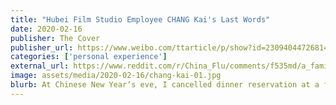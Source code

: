 ```yaml
---
title: "Hubei Film Studio Employee CHANG Kai's Last Words"
date: 2020-02-16
publisher: The Cover
publisher_url: https://www.weibo.com/ttarticle/p/show?id=2309404472681440346634
categories: ['personal experience']
external_url: https://www.reddit.com/r/China_Flu/comments/f535md/a_family_of_four_in_wuhan_all_passed_away_due_to/
image: assets/media/2020-02-16/chang-kai-01.jpg
blurb: At Chinese New Year‘s eve, I cancelled dinner reservation at a fancy hotel according to public policies. I cooked a dinner at home for my wife and our parents, we all had a great time.
---
```

